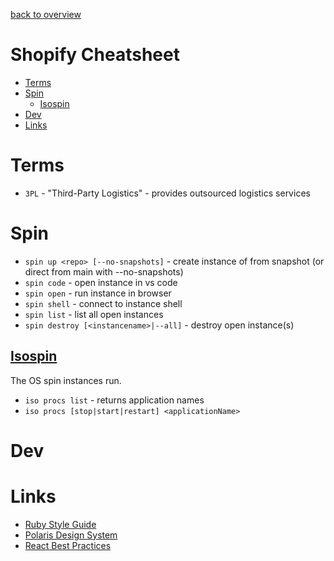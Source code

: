 [back to overview](/../..)

# Shopify Cheatsheet<!-- omit in toc -->

- [Terms](#terms)
- [Spin](#spin)
    - [Isospin](#isospin)
- [Dev](#dev)
- [Links](#links)

# Terms

- `3PL` - "Third-Party Logistics" - provides outsourced logistics services

# Spin

- `spin up <repo> [--no-snapshots]` - create instance of <repo> from snapshot (or direct from main with --no-snapshots)
- `spin code` - open instance in vs code
- `spin open` - run instance in browser
- `spin shell` - connect to instance shell
- `spin list` - list all open instances
- `spin destroy [<instancename>|--all]` - destroy open instance(s)

## [Isospin](https://development.shopify.io/engineering/keytech/spin/isospin/isospin)
The OS spin instances run.
- `iso procs list` - returns application names
- `iso procs [stop|start|restart] <applicationName>`

# Dev

# Links
- [Ruby Style Guide](https://github.com/Shopify/ruby-style-guide)
- [Polaris Design System](https://polaris.shopify.com/)
- [React Best Practices](https://github.com/Shopify/web-foundations/tree/main/handbook/Best%20Practices/React)
